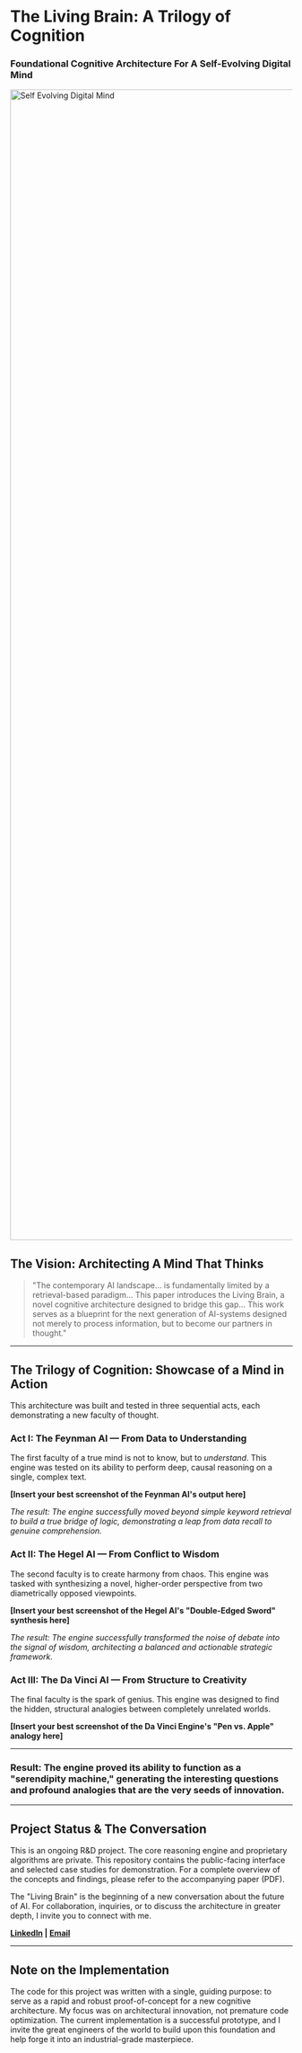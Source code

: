 # The Living Brain: A Trilogy of Cognition
### Foundational Cognitive Architecture For A Self-Evolving Digital Mind

<img width="2048" alt="Self Evolving Digital Mind" src="https://github.com/user-attachments/assets/13a51bf2-9991-40eb-9c4a-417f48ad0c85" />

## The Vision: Architecting A Mind That Thinks

> "The contemporary AI landscape... is fundamentally limited by a retrieval-based paradigm... This paper introduces the Living Brain, a novel cognitive architecture designed to bridge this gap... This work serves as a blueprint for the next generation of AI-systems designed not merely to process information, but to become our partners in thought."

---

## The Trilogy of Cognition: Showcase of a Mind in Action

This architecture was built and tested in three sequential acts, each demonstrating a new faculty of thought.

### Act I: The Feynman AI — From Data to Understanding

The first faculty of a true mind is not to know, but to *understand*. This engine was tested on its ability to perform deep, causal reasoning on a single, complex text.

**[Insert your best screenshot of the Feynman AI's output here]**

*The result: The engine successfully moved beyond simple keyword retrieval to build a true bridge of logic, demonstrating a leap from data recall to genuine comprehension.*

### Act II: The Hegel AI — From Conflict to Wisdom

The second faculty is to create harmony from chaos. This engine was tasked with synthesizing a novel, higher-order perspective from two diametrically opposed viewpoints.

**[Insert your best screenshot of the Hegel AI's "Double-Edged Sword" synthesis here]**

*The result: The engine successfully transformed the noise of debate into the signal of wisdom, architecting a balanced and actionable strategic framework.*

### Act III: The Da Vinci AI — From Structure to Creativity

The final faculty is the spark of genius. This engine was designed to find the hidden, structural analogies between completely unrelated worlds.

**[Insert your best screenshot of the Da Vinci Engine's "Pen vs. Apple" analogy here]**

---
### Result: The engine proved its ability to function as a "serendipity machine," generating the interesting questions and profound analogies that are the very seeds of innovation.
---

## Project Status & The Conversation

This is an ongoing R&D project. The core reasoning engine and proprietary algorithms are private. This repository contains the public-facing interface and selected case studies for demonstration. For a complete overview of the concepts and findings, please refer to the accompanying paper (PDF).

The "Living Brain" is the beginning of a new conversation about the future of AI. For collaboration, inquiries, or to discuss the architecture in greater depth, I invite you to connect with me.

**[LinkedIn](https://www.linkedin.com/in/itsmesidd) | [Email](mailto:siddhartha1234sharma@gmail.com)**

---

## Note on the Implementation

The code for this project was written with a single, guiding purpose: to serve as a rapid and robust proof-of-concept for a new cognitive architecture. My focus was on architectural innovation, not premature code optimization. The current implementation is a successful prototype, and I invite the great engineers of the world to build upon this foundation and help forge it into an industrial-grade masterpiece.
